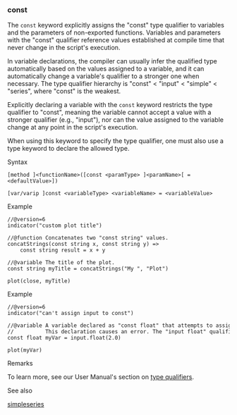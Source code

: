 ### const

The `const` keyword explicitly assigns the "const" type qualifier to variables and the parameters of non-exported functions. Variables and parameters with the "const" qualifier reference values established at compile time that never change in the script's execution.

In variable declarations, the compiler can usually infer the qualified type automatically based on the values assigned to a variable, and it can automatically change a variable's qualifier to a stronger one when necessary. The type qualifier hierarchy is "const" < "input" < "simple" < "series", where "const" is the weakest.

Explicitly declaring a variable with the `const` keyword restricts the type qualifier to "const", meaning the variable cannot accept a value with a stronger qualifier (e.g., "input"), nor can the value assigned to the variable change at any point in the script's execution.

When using this keyword to specify the type qualifier, one must also use a type keyword to declare the allowed type.

Syntax

```
[method ]<functionName>([const <paramType> ]<paramName>[ = <defaultValue>])

[var/varip ]const <variableType> <variableName> = <variableValue>
```

Example

```
//@version=6  
indicator("custom plot title")  
  
//@function Concatenates two "const string" values.  
concatStrings(const string x, const string y) =>  
    const string result = x + y  
  
//@variable The title of the plot.  
const string myTitle = concatStrings("My ", "Plot")  
  
plot(close, myTitle)
```

Example

```
//@version=6  
indicator("can't assign input to const")  
  
//@variable A variable declared as "const float" that attempts to assign the result of `input.float()` as its value.  
//          This declaration causes an error. The "input float" qualified type is stronger than "const float".  
const float myVar = input.float(2.0)  
  
plot(myVar)
```

Remarks

To learn more, see our User Manual's section on [type qualifiers](https://www.tradingview.com/pine-script-docs/language/type-system/#qualifiers).

See also

[simple](#type_simple)[series](#type_series)
